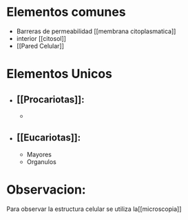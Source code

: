  # Elementos comunes
 - Barreras de permeabilidad [[membrana citoplasmatica]]
 - interior [[citosol]]
 - [[Pared Celular]]

# Elementos Unicos
- ## [[Procariotas]]: 
     - 
- ## [[Eucariotas]]:
     - Mayores 
     - Organulos

# Observacion:
Para observar la estructura celular se utiliza la[[microscopia]]

     